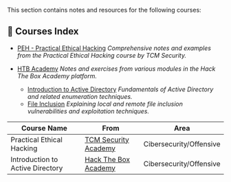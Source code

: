 
This section contains notes and resources for the following courses:

## 📖 Courses Index

- [PEH - Practical Ethical Hacking](TCM%20Academy/PEH/index.md)
  _Comprehensive notes and examples from the Practical Ethical Hacking course by TCM Security._

- [HTB Academy](HTB%20Academy/index.md)
  _Notes and exercises from various modules in the Hack The Box Academy platform._  
    - [Introduction to Active Directory](HTB%20Academy/introduction_to_active_directory.md)
      _Fundamentals of Active Directory and related enumeration techniques._
    - [File Inclusion](HTB%20Academy/file_inclusion.md)
      _Explaining local and remote file inclusion vulnerabilities and exploitation techniques._


| Course Name                      | From                                                    | Area                    |
| -------------------------------- | ------------------------------------------------------- | ----------------------- |
| Practical Ethical Hacking        | [TCM Security Academy](https://academy.tcm-sec.com/)    | Cibersecurity/Offensive |
| Introduction to Active Directory | [Hack The Box Academy](https://academy.hackthebox.com/) | Cibersecurity/Offensive |



